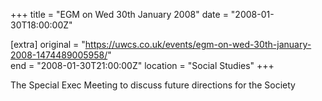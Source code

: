 +++
title = "EGM on Wed 30th January 2008"
date = "2008-01-30T18:00:00Z"

[extra]
original = "https://uwcs.co.uk/events/egm-on-wed-30th-january-2008-1474489005958/"    
end = "2008-01-30T21:00:00Z"
location = "Social Studies"
+++

The Special Exec Meeting to discuss future directions for the Society

